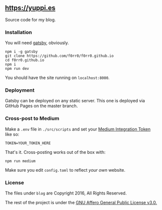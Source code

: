 ## https://yuppi.es

Source code for my blog.

### Installation

You will need [gatsby](https://github.com/gatsbyjs/gatsby), obviously.

```
npm i -g gatsby
git clone https://github.com/f0rr0/f0rr0.github.io
cd f0rr0.github.io
npm i
npm run dev
```

You should have the site running on `localhost:8000`.

### Deployment

Gatsby can be deployed on any static server. This one is deployed via GitHub Pages on the master branch.

### Cross-post to Medium

Make a `.env` file in `./src/scripts` and set your [Medium Integration Token](https://help.medium.com/hc/en-us/articles/215274738-Integration-tokens) like so:

```
TOKEN=YOUR_TOKEN_HERE
```

That's it. Cross-posting works out of the box with:

```
npm run medium
```

Make sure you edit `config.toml` to reflect *your own* website.

### License

The files under `blog` are Copyright 2016, All Rights Reserved.

The rest of the project is under the [GNU Affero General Public License v3.0.](http://www.gnu.org/licenses/agpl-3.0.txt)
